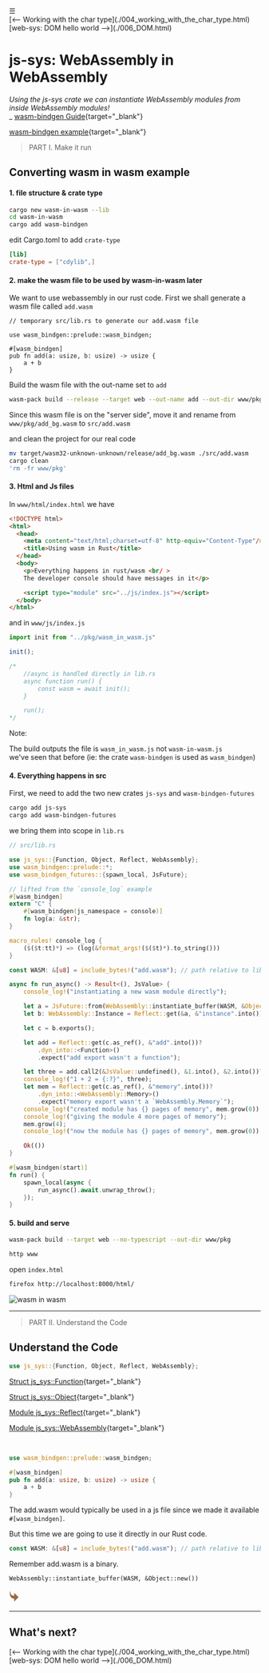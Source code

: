 <div class="navbar"><a class="openbtn" onclick="openNav()">&#9776;</a></div>

<div class="prevnext"><div class="button left">[<-- Working with the char type](./004_working_with_the_char_type.html)</div>
<div class="button right">[web-sys: DOM hello world -->](./006_DOM.html)</div></div>

<main>

# js-sys: WebAssembly in WebAssembly

*Using the js-sys crate we can instantiate WebAssembly modules from inside WebAssembly modules!*  
_ [wasm-bindgen Guide](https://rustwasm.github.io/wasm-bindgen/examples/wasm-in-wasm.html){target="_blank"}

[wasm-bindgen example](https://github.com/rustwasm/wasm-bindgen/tree/master/examples/wasm-in-wasm){target="_blank"}

> PART I. Make it run

## Converting wasm in wasm example

#### 1. file structure & crate type


```sh
cargo new wasm-in-wasm --lib
cd wasm-in-wasm
cargo add wasm-bindgen
```

edit Cargo.toml to add `crate-type`

```toml
[lib]
crate-type = ["cdylib",]
```

#### 2. make the wasm file to be used by wasm-in-wasm later

We want to use webassembly in our rust code. 
First we shall generate a wasm file called `add.wasm`

```
// temporary src/lib.rs to generate our add.wasm file

use wasm_bindgen::prelude::wasm_bindgen;

#[wasm_bindgen]
pub fn add(a: usize, b: usize) -> usize {
    a + b
}
```

Build the wasm file with the out-name set to `add`

```sh
wasm-pack build --release --target web --out-name add --out-dir www/pkg
```

Since this wasm file is on the "server side", move it and rename from
 `www/pkg/add_bg.wasm` to `src/add.wasm` 

and clean the project for our real code

```sh
mv target/wasm32-unknown-unknown/release/add_bg.wasm ./src/add.wasm
cargo clean
'rm -fr www/pkg'
```

#### 3. Html and Js files

In `www/html/index.html` we have

```html
<!DOCTYPE html>
<html>
  <head>
    <meta content="text/html;charset=utf-8" http-equiv="Content-Type"/>
    <title>Using wasm in Rust</title>
  </head>
  <body>
    <p>Everything happens in rust/wasm <br/ >
    The developer console should have messages in it</p>

    <script type="module" src="../js/index.js"></script>
  </body>
</html>
```

and in `www/js/index.js`

```js
import init from "../pkg/wasm_in_wasm.js"

init();

/* 
    //async is handled directly in lib.rs
    async function run() {
        const wasm = await init();
    }

    run();
*/
```

Note: 

The build outputs the file is `wasm_in_wasm.js` not `wasm-in-wasm.js`  
we've seen that before (ie: the crate `wasm-bindgen` is used as `wasm_bindgen`)

#### 4. Everything happens in src

First, we need to add the two new crates `js-sys` and `wasm-bindgen-futures`

```sh
cargo add js-sys
cargo add wasm-bindgen-futures
```

we bring them into scope in `lib.rs` 

```rust
// src/lib.rs

use js_sys::{Function, Object, Reflect, WebAssembly};
use wasm_bindgen::prelude::*;
use wasm_bindgen_futures::{spawn_local, JsFuture};

// lifted from the `console_log` example
#[wasm_bindgen]
extern "C" {
    #[wasm_bindgen(js_namespace = console)]
    fn log(a: &str);
}

macro_rules! console_log {
    ($($t:tt)*) => (log(&format_args!($($t)*).to_string()))
}

const WASM: &[u8] = include_bytes!("add.wasm"); // path relative to lib.rs

async fn run_async() -> Result<(), JsValue> {
    console_log!("instantiating a new wasm module directly");

    let a = JsFuture::from(WebAssembly::instantiate_buffer(WASM, &Object::new())).await?;
    let b: WebAssembly::Instance = Reflect::get(&a, &"instance".into())?.dyn_into()?;

    let c = b.exports();

    let add = Reflect::get(c.as_ref(), &"add".into())?
        .dyn_into::<Function>()
        .expect("add export wasn't a function");

    let three = add.call2(&JsValue::undefined(), &1.into(), &2.into())?;
    console_log!("1 + 2 = {:?}", three);
    let mem = Reflect::get(c.as_ref(), &"memory".into())?
        .dyn_into::<WebAssembly::Memory>()
        .expect("memory export wasn't a `WebAssembly.Memory`");
    console_log!("created module has {} pages of memory", mem.grow(0));
    console_log!("giving the module 4 more pages of memory");
    mem.grow(4);
    console_log!("now the module has {} pages of memory", mem.grow(0));

    Ok(())
}

#[wasm_bindgen(start)]
fn run() {
    spawn_local(async {
        run_async().await.unwrap_throw();
    });
}
```


#### 5. build and serve

```sh
wasm-pack build --target web --no-typescript --out-dir www/pkg

http www
```

open `index.html`

```sh
firefox http://localhost:8000/html/
```

![wasm in wasm](./pix/wasm_in_wasm.png)

---

> PART II. Understand the Code

## Understand the Code

```rust
use js_sys::{Function, Object, Reflect, WebAssembly};
```

[Struct js_sys::Function](https://docs.rs/js-sys/latest/js_sys/struct.Function.html){target="_blank"}  

[Struct js_sys::Object](https://docs.rs/js-sys/latest/js_sys/struct.Object.html){target="_blank"}  

[Module js_sys::Reflect](https://docs.rs/js-sys/latest/js_sys/Reflect/index.html){target="_blank"}  

[Module js_sys::WebAssembly](https://docs.rs/js-sys/latest/js_sys/WebAssembly/index.html){target="_blank"}  


<br/>

```rust
use wasm_bindgen::prelude::wasm_bindgen;

#[wasm_bindgen]
pub fn add(a: usize, b: usize) -> usize {
    a + b
}
```

The add.wasm would typically be used in a js file
since we made it available `#[wasm_bindgen]`.  

But this time we are going to use it directly in our Rust code.

```rust
const WASM: &[u8] = include_bytes!("add.wasm"); // path relative to lib.rs
```

Remember add.wasm is a binary. 

```
WebAssembly::instantiate_buffer(WASM, &Object::new())
```

<svg width="20px" height="30px" fill="#986a44" version="1.1" id="Capa_1" xmlns="http://www.w3.org/2000/svg" xmlns:xlink="http://www.w3.org/1999/xlink" width="64px" height="64px" viewBox="0 0 344.339 344.339" xml:space="preserve" transform="rotate(270)" stroke="#986a44"><g id="SVGRepo_bgCarrier" stroke-width="0"></g><g id="SVGRepo_tracerCarrier" stroke-linecap="round" stroke-linejoin="round"></g><g id="SVGRepo_iconCarrier"> <g> <g> <g> <g> <path d="M149.535,323.088L0,173.554h94.299C106.192,41.217,220.448,21.251,288.212,21.251c32.12,0,55.166,4.378,56.127,4.549 l-1.279,13.382c-56.511,0-97.049,14.745-120.485,43.829c-26.518,32.903-23.636,75.735-21.647,90.537h98.137L149.535,323.088z"></path> </g> </g> </g> </g> </g></svg>

---

## What's next?


<div class="prevnext"><div class="button left">[<-- Working with the char type](./004_working_with_the_char_type.html)</div>
<div class="button right">[web-sys: DOM hello world -->](./006_DOM.html)</div></div>


</main>
<script src="https://lerina.github.io/js/toc.js"></script>
<script>
let anchor= document.createElement('a');
anchor.href="javascript:closeNav()"; //void(0)"; //anchor[0].onclick = closeNav();
anchor.className = "closebtn";  
anchor.innerHTML="&times;";
document.getElementById("TOC").prepend(anchor);

let navCrumbs= document.createElement('div');
navCrumbs.className = "hover-nav";
navCrumbs.innerHTML = `
<div class="hover-nav">
<ul>
<li><a href="../../../../index.html">⇦ home</a></li>
<li><a href="../index.html">hello_world</a></li>
</ul>
</div>`;
document.getElementById("TOC").prepend(navCrumbs); 
</script>
